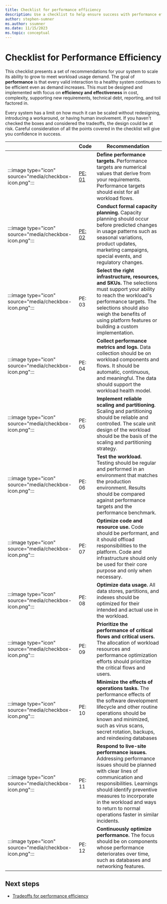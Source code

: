 ```yaml
---
title: Checklist for performance efficiency
description: Use a checklist to help ensure success with performance efficiency.  
author: stephen-sumner
ms.author: ssumner
ms.date: 11/15/2023
ms.topic: conceptual
---
```


# Checklist for Performance Efficiency

This checklist presents a set of recommendations for your system to scale its ability to grow to meet workload usage demand. The goal of **performance** is that every valid interaction to a healthy system continues to be efficient even as demand increases. This must be designed and implemented with focus on **efficiency and effectiveness** in cost, complexity, supporting new requirements, technical debt, reporting, and toil factored in.

Every system has a limit on how much it can be scaled without redesigning, introducing a workaround, or having human involvement. If you haven't checked the boxes and considered the tradeoffs, the design could be at risk. Careful consideration of all the points covered in the checklist will give you confidence in success.

||  Code|        Recommendation|
|-|-|-|
| :::image type="icon" source="media/checkbox-icon.png":::|[PE: 01](/azure/well-architected/performance-efficiency/performance-targets)| **Define performance targets.** Performance targets are numerical values that derive from your requirements. Performance targets should exist for all workload flows.|
| :::image type="icon" source="media/checkbox-icon.png":::|[PE: 02](/azure/well-architected/performance-efficiency/capacity-planning)|      **Conduct formal capacity planning.** Capacity planning should occur before predicted changes in usage patterns such as seasonal variations, product updates, marketing campaigns, special events, and regulatory changes.|
| :::image type="icon" source="media/checkbox-icon.png":::|  PE: 03|      **Select the right infrastructure, resources, and SKUs.** The selections must support your ability to reach the workload's performance targets. The selections should also weigh the benefits of using platform features or building a custom implementation.|
| :::image type="icon" source="media/checkbox-icon.png":::|  PE: 04 |     **Collect performance metrics and logs.** Data collection should be on workload components and flows. It should be automatic, continuous, and meaningful. The data should support the workload health model.|
| :::image type="icon" source="media/checkbox-icon.png":::|  PE: 05  |    **Implement reliable scaling and partitioning**. Scaling and partitioning should be reliable and controlled. The scale unit design of the workload should be the basis of the scaling and partitioning strategy.|
| :::image type="icon" source="media/checkbox-icon.png":::  |PE: 06     | **Test the** **workload.** Testing should be regular and performed in an environment that matches the production environment. Results should be compared against performance targets and the performance benchmark.|
| :::image type="icon" source="media/checkbox-icon.png":::|PE: 07|      **Optimize code and resource use.** Code should be performant, and it should offload responsibilities to the platform. Code and infrastructure should only be used for their core purpose and only when necessary.|
| :::image type="icon" source="media/checkbox-icon.png":::|  PE: 08|      **Optimize data usage.** All data stores, partitions, and indexes should be optimized for their intended and actual use in the workload.|
| :::image type="icon" source="media/checkbox-icon.png":::|  PE: 09|      **Prioritize the performance of critical flows and critical users.** The allocation of workload resources and performance optimization efforts should prioritize the critical flows and users.|
| :::image type="icon" source="media/checkbox-icon.png":::|  PE: 10|      **Minimize the effects of operations tasks.** The performance effects of the software development lifecycle and other routine operations should be known and minimized, such as virus scans, secret rotation, backups, and reindexing databases|
| :::image type="icon" source="media/checkbox-icon.png":::|  PE: 11|      **Respond to live-site performance issues.** Addressing performance issues should be planned with clear lines of communication and responsibilities. Learnings should identify preventive measures to incorporate in the workload and ways to return to normal operations faster in similar incidents.|
| :::image type="icon" source="media/checkbox-icon.png":::|  PE: 12|      **Continuously optimize performance.** The focus should be on components whose performance deteriorates over time, such as databases and networking features.|

## Next steps 

- [Tradeoffs for performance efficiency](tradeoffs.md)